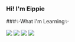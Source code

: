 ### Hi! I'm Eippie


###✨What i'm Learning✨
<!-- ( 로고 모음 )
  1. 스프링
  2. 스프링 부트
  3. 그레들
-->
<img src="https://img.shields.io/badge/Spring-#6DB33F?style=flat&logo=Spring&logoColor=white"/>
<img src="https://img.shields.io/badge/springboot-#6DB33F?style=flat&logo=springboot&logoColor=white"/>
<img src="https://img.shields.io/badge/gradle-#02303A?style=flat&logo=gradle&logoColor=white"/>


<img src="https://github-readme-stats.vercel.app/api?username=Eippie8735&show_icons=true">


<!--
**Eippie8735/Eippie8735** is a ✨ _special_ ✨ repository because its `README.md` (this file) appears on your GitHub profile.

Here are some ideas to get you started:

- 🔭 I’m currently working on ...
- 🌱 I’m currently learning ...
- 👯 I’m looking to collaborate on ...
- 🤔 I’m looking for help with ...
- 💬 Ask me about ...
- 📫 How to reach me: ...
- 😄 Pronouns: ...
- ⚡ Fun fact: ...
-->
